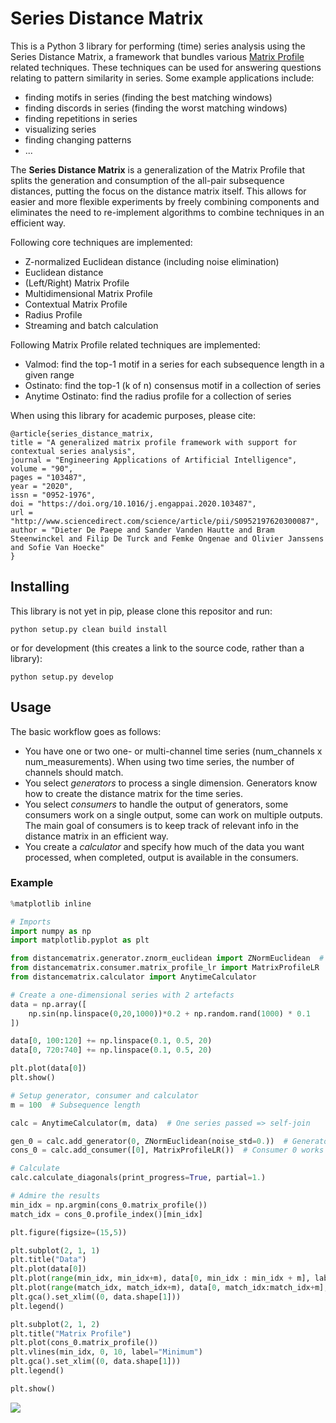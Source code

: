 # Series Distance Matrix 

This is a Python 3 library for performing (time) series analysis
using the Series Distance Matrix,
a framework that bundles various [Matrix Profile](https://www.cs.ucr.edu/~eamonn/MatrixProfile.html)
related techniques.
These techniques can be used for answering questions relating
to pattern similarity in series.
Some example applications include:
- finding motifs in series (finding the best matching windows)
- finding discords in series (finding the worst matching windows)
- finding repetitions in series
- visualizing series
- finding changing patterns
- ...

The **Series Distance Matrix** is a generalization of the Matrix Profile 
that splits the generation and consumption of
the all-pair subsequence distances,
putting the focus on the distance matrix itself.
This allows for easier and more flexible experiments by
freely combining components and eliminates the need
to re-implement algorithms to combine techniques in an efficient way.


Following core techniques are implemented:
- Z-normalized Euclidean distance (including noise elimination)
- Euclidean distance
- (Left/Right) Matrix Profile
- Multidimensional Matrix Profile
- Contextual Matrix Profile
- Radius Profile
- Streaming and batch calculation


Following Matrix Profile related techniques are implemented:
- Valmod: find the top-1 motif in a series for each subsequence length in a given range
- Ostinato: find the top-1 (k of n) consensus motif in a collection of series
- Anytime Ostinato: find the radius profile for a collection of series


When using this library for academic purposes, please cite:
```
@article{series_distance_matrix,
title = "A generalized matrix profile framework with support for contextual series analysis",
journal = "Engineering Applications of Artificial Intelligence",
volume = "90",
pages = "103487",
year = "2020",
issn = "0952-1976",
doi = "https://doi.org/10.1016/j.engappai.2020.103487",
url = "http://www.sciencedirect.com/science/article/pii/S0952197620300087",
author = "Dieter De Paepe and Sander Vanden Hautte and Bram Steenwinckel and Filip De Turck and Femke Ongenae and Olivier Janssens and Sofie Van Hoecke"
}
```

## Installing

This library is not yet in pip, please clone this repositor and run:

```commandline
python setup.py clean build install
```

or for development (this creates a link to the source code, rather than a library):
```commandline
python setup.py develop
```


## Usage

The basic workflow goes as follows:
- You have one or two one- or multi-channel time series (num_channels x num_measurements).
When using two time series, the number of channels should match.
- You select *generators* to process a single dimension. Generators know how to create
the distance matrix for the time series.
- You select *consumers* to handle the output of generators, some consumers work on
a single output, some can work on multiple outputs. The main goal of consumers is
to keep track of relevant info in the distance matrix in an efficient way.
- You create a *calculator* and specify how much of the data you want processed,
when completed, output is available in the consumers.


### Example

```python
%matplotlib inline

# Imports
import numpy as np
import matplotlib.pyplot as plt

from distancematrix.generator.znorm_euclidean import ZNormEuclidean  # Generators live in the generator package
from distancematrix.consumer.matrix_profile_lr import MatrixProfileLR  # Consumers live in the consumer package
from distancematrix.calculator import AnytimeCalculator

# Create a one-dimensional series with 2 artefacts
data = np.array([
    np.sin(np.linspace(0,20,1000))*0.2 + np.random.rand(1000) * 0.1
])

data[0, 100:120] += np.linspace(0.1, 0.5, 20)
data[0, 720:740] += np.linspace(0.1, 0.5, 20)

plt.plot(data[0])
plt.show()

# Setup generator, consumer and calculator
m = 100  # Subsequence length

calc = AnytimeCalculator(m, data)  # One series passed => self-join

gen_0 = calc.add_generator(0, ZNormEuclidean(noise_std=0.))  # Generator 0 works on channel 0
cons_0 = calc.add_consumer([0], MatrixProfileLR())  # Consumer 0 works on generator 0

# Calculate
calc.calculate_diagonals(print_progress=True, partial=1.)

# Admire the results
min_idx = np.argmin(cons_0.matrix_profile())
match_idx = cons_0.profile_index()[min_idx]

plt.figure(figsize=(15,5))

plt.subplot(2, 1, 1)
plt.title("Data")
plt.plot(data[0])
plt.plot(range(min_idx, min_idx+m), data[0, min_idx : min_idx + m], label = "Motif")
plt.plot(range(match_idx, match_idx+m), data[0, match_idx:match_idx+m], label="Best match")
plt.gca().set_xlim((0, data.shape[1]))
plt.legend()

plt.subplot(2, 1, 2)
plt.title("Matrix Profile")
plt.plot(cons_0.matrix_profile())
plt.vlines(min_idx, 0, 10, label="Minimum")
plt.gca().set_xlim((0, data.shape[1]))
plt.legend()

plt.show()
```

![](example-output.png)
